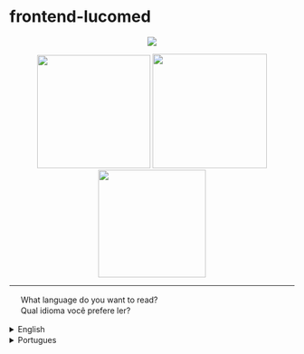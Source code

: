  # frontend-lucomed
 
<p align="center"><img src="https://user-images.githubusercontent.com/59120094/102135785-3a780680-3e37-11eb-9699-89333beda7e2.gif">
 </img>
</p> 
<p align="center">
 <img width="200px" src="https://user-images.githubusercontent.com/59120094/102145995-0278bf80-3e47-11eb-96db-35a9e1e5dfe3.jpg"></img>
 <img width="202px" src="https://user-images.githubusercontent.com/59120094/102146060-20debb00-3e47-11eb-8860-5b7f32663b91.jpg"></img>
 <img width="190px" src="https://user-images.githubusercontent.com/59120094/102146093-2b995000-3e47-11eb-88ca-2c88d1be8381.jpg"></img>
</p>
 
 ***
 
 <img width="16px" src="https://user-images.githubusercontent.com/59120094/102106902-e60d6080-3e0f-11eb-8528-ccc9c4fd3030.png"></img> What language do you want to read?
 <br>
 <img width="16px"  src="https://user-images.githubusercontent.com/59120094/102106566-80b96f80-3e0f-11eb-8fa3-5248a34b61e3.png"></img> Qual idioma você prefere ler?
 

<details>
<summary>English <img width="16px" src="https://user-images.githubusercontent.com/59120094/102106902-e60d6080-3e0f-11eb-8528-ccc9c4fd3030.png"></img> </summary>

## Introduction

This is a Front-end project of a homepage that may be used for medical services or hospitals. <br>
The name "Lucomed", it's fictional, was formed for the initials of the name of whom developed this website, the author Lucas Correia
<br>

[Demosntration](https://frontend-lucomed-9nowevx4a.vercel.app/)

## Install

for some features to work perfectly, it's recommended to use the "http-server", present as development on package.json

```
npm install
```
script start
```
npm start
```
<br>

## Components

seven components were used throughout the development of the page:

* Main banner, with action button on the right corner and a background image, on mobile version without image.

* Covid, one module that show current data about Covid in Brazil.

* Component with an image on the left and a text with button on the right

* Component with an imagem on the right and a text with button on the left

* Component with three cards on the center

* Remarketing stripe (button) reinforcing the main action click on the page, fixed in the end of the page.

* Footer

## Spec

The Spec was created on Figma it's available in the folder "content" on the project, with color pallet e text content.

## Other Resources

Covid component, collect data through "covid19 brazil api". To understand more details about implemetation and documentation of API [click here](https://github.com/lucosilva/api-getdata-covid19)

## Used library

* Bootstrap, grid. (CDN)
* Jquery. (CDN)


## Lighthouse chrome

<img width="600" src="https://user-images.githubusercontent.com/59120094/102157555-76729200-3e5e-11eb-85eb-bb253eb2da4c.PNG"/>


</details>

<details>
<summary>Portugues <img width="16px"  src="https://user-images.githubusercontent.com/59120094/102106566-80b96f80-3e0f-11eb-8fa3-5248a34b61e3.png"></img> </summary>

## Introdução

Este projeto é o front-end de uma homepage, pode ser usada para serviços hospitalares ou clinica medica.
<br>
O nome "Lucomed", é fictício, foi formado pelas as inicias do desenvolvedor de quem à produziu, o autor Lucas Correia.
<br>

<a href="https://frontend-lucomed-9nowevx4a.vercel.app/" target="_blank">veja a demonstração do projeto</a>

## Instalação

para que alguns recursos funcione perfeitamente, é recomendado a ultização do http-server, presente como devesenvolvimento no package.json.
```
npm install
```
script de inicialização
```
npm start
```
<br>

## Componentes

foi ultilizado sete componentes ao longo da pagina:

* Main Banner, com um botão de ação no canto direito e imagem ao fundo, na versão mobile sem imagem.

* Covid, um modulo que mostra dados atuais da covid no brasil.

* Módulo com imagem da esquerda e texto com botão na direita.

* Módulo com imagem da direita e texto com botão na esquerda.

* Módulo com três cards ao centro.

* Tarja(botão) de remarketing reforçando o clique de ação principal da pagina, fixa em baixo da pagina.

* Rodapé.

## Spec

A spec foi criada no figma e está disponivel na pasta "content" no projeto com a paleta de cores e conteudo textual.

## Bibliotecas usadas

* Bootstrap, foi ultilizada a grid. (CDN)
* Jquery. (CDN)

## Outros recursos

* Componente Covid, recebe dados através da API da "covid19 brazil api". <br>
Para entender mais detalhes sobre como implementar e documentação da API veja [neste repositório](https://github.com/lucosilva/api-getdata-covid19).

## Lighthouse chrome

<img width="600" src="https://user-images.githubusercontent.com/59120094/102157555-76729200-3e5e-11eb-85eb-bb253eb2da4c.PNG"/>



</details>
